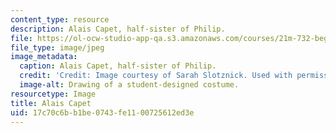 ```yaml
---
content_type: resource
description: Alais Capet, half-sister of Philip.
file: https://ol-ocw-studio-app-qa.s3.amazonaws.com/courses/21m-732-beginning-costume-design-and-construction-fall-2008/17c70c6bb1be0743fe1100725612ed3e_alais.jpg
file_type: image/jpeg
image_metadata:
  caption: Alais Capet, half-sister of Philip.
  credit: 'Credit: Image courtesy of Sarah Slotznick. Used with permission.'
  image-alt: Drawing of a student-designed costume.
resourcetype: Image
title: Alais Capet
uid: 17c70c6b-b1be-0743-fe11-00725612ed3e
---
```

